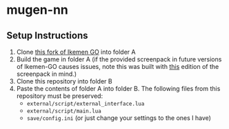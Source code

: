 # mugen-nn

## Setup Instructions

1. Clone [this fork of Ikemen GO](https://github.com/JohnAsaro/Ikemen-GO) into folder A
2. Build the game in folder A (if the provided screenpack in future versions of Ikemen-GO causes issues, note this was built with [this](https://github.com/ikemen-engine/Ikemen_GO-Elecbyte-Screenpack/tree/f5d97fcd33f452b8cfd40f8981a1c15b5478cda2) edition of the screenpack in mind.)
3. Clone this repository into folder B
4. Paste the contents of folder A into folder B. The following files from this repository must be preserved:
   - `external/script/external_interface.lua`
   - `external/script/main.lua`
   - `save/config.ini` (or just change your settings to the ones I have)
